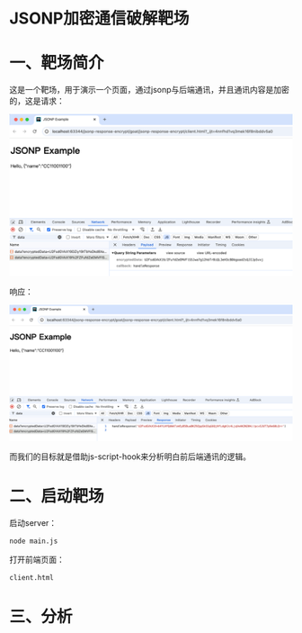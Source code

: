 # JSONP加密通信破解靶场

# 一、靶场简介
这是一个靶场，用于演示一个页面，通过jsonp与后端通讯，并且通讯内容是加密的，这是请求：

![image-20250106023428688](./README.assets/image-20250106023428688.png)

响应：

![image-20250106023534246](./README.assets/image-20250106023534246.png)

而我们的目标就是借助js-script-hook来分析明白前后端通讯的逻辑。

# 二、启动靶场

启动server：

```bash
node main.js
```

打开前端页面：

```bash
client.html
```

# 三、分析



















